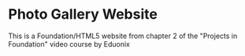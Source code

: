 # Photo Gallery Website

This is a Foundation/HTML5 website from chapter 2 of the "Projects in Foundation" video course by Eduonix
